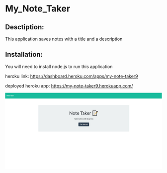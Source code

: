 # My_Note_Taker

<h2>Desctiption:</h2>
This application saves notes with a title and a description

<h2>Installation:</h2>
You will need to install node.js to run this application

heroku link: https://dashboard.heroku.com/apps/my-note-taker9

deployed heroku app: https://my-note-taker9.herokuapp.com/

![screenshot](.\Assets\screenshot.JPG) 
